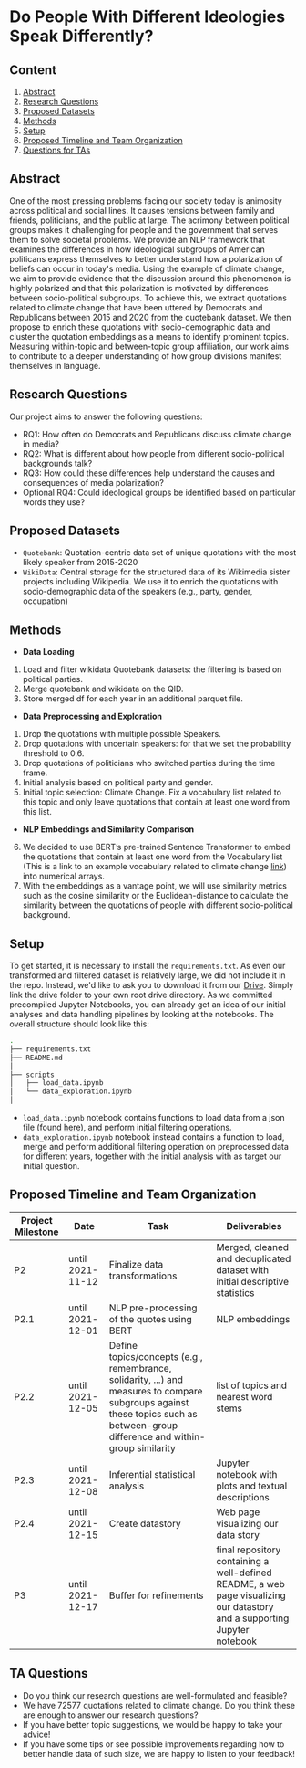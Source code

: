 # Do People With Different Ideologies Speak Differently?
## Content
1. [Abstract](#Abstract)
2. [Research Questions](#Research-Questions)
3. [Proposed Datasets](#Proposed-Datasets)
4. [Methods](#Methods)
5. [Setup](#Setup)
6. [Proposed Timeline and Team Organization](#Proposed-Timeline-and-Team-Organization)
8. [Questions for TAs](#Questions-for-TAs)
## Abstract
One of the most pressing problems facing our society today is animosity across political and social lines. It causes tensions between family and friends, politicians, and the public at large. The acrimony between political groups makes it challenging for people and the government that serves them to solve societal problems. We provide an NLP framework that examines the differences in how ideological subgroups of American politicans express themselves to better understand how a polarization of beliefs can occur in today's media. Using the example of climate change, we aim to provide evidence that the discussion around this phenomenon is highly polarized and that this polarization is motivated by differences between socio-political subgroups. To achieve this, we extract quotations related to climate change that have been uttered by Democrats and Republicans between 2015 and 2020 from the quotebank dataset. We then propose to enrich these quotations with socio-demographic data and cluster the quotation embeddings as a means to identify prominent topics. Measuring within-topic and between-topic group affiliation, our work aims to contribute to a deeper understanding of how group divisions manifest themselves in language.
## Research Questions
Our project aims to answer the following questions:
* RQ1: How often do Democrats and Republicans discuss climate change in media?
* RQ2: What is different about how people from different socio-political backgrounds talk?
* RQ3: How could these differences help understand the causes and consequences of media polarization?
* Optional RQ4: Could ideological groups be identified based on particular words they use?
## Proposed Datasets
* `Quotebank`:  Quotation-centric data set of unique quotations with the most likely speaker from 2015-2020
* `WikiData`: Central storage for the structured data of its Wikimedia sister projects including Wikipedia. We use it to enrich the quotations with socio-demographic data of the speakers (e.g., party, gender, occupation)
## Methods
* **Data Loading**
1. Load and filter wikidata Quotebank datasets: the filtering is based on political parties.
2. Merge quotebank and wikidata on the QID.
3. Store merged df for each year in an additional parquet file.
* **Data Preprocessing and Exploration**
1. Drop the quotations with multiple possible Speakers.
2. Drop  quotations with uncertain speakers: for that we set the probability threshold to 0.6.
3. Drop quotations of politicians who switched parties during the time frame.
4. Initial analysis based on political party and gender. 
5. Initial topic selection: Climate Change. Fix a vocabulary list related to this topic and only leave quotations that contain at least one word from this list.
* **NLP Embeddings and Similarity Comparison** 
6. We decided to use BERT’s pre-trained Sentence Transformer to embed the quotations that contain at least one word from the Vocabulary list (This is a link to an example vocabulary related to climate change [link](https://www.health.state.mn.us/communities/environment/climate/docs/film/vocab_list.pdf)) into numerical arrays. 
7. With the embeddings as a vantage point, we will use similarity metrics such as the cosine similarity or the Euclidean-distance to calculate the similarity between the quotations of people with different socio-political background.
## Setup
To get started, it is necessary to install the `requirements.txt`.
As even our transformed and filtered dataset is relatively large, we did not include it in the repo. Instead, we'd like to ask you to download it from our [Drive](https://drive.google.com/drive/folders/1GcNp2lkck9E2atJnqw2CAvofDEi9H4s5?usp=sharing).
Simply link the drive folder to your own root drive directory. As we committed precompiled Jupyter Notebooks, you can already get an idea of our initial analyses and data handling pipelines by looking at the notebooks.
The overall structure should look like this:

```bash
.
├── requirements.txt
├── README.md
│ 
├── scripts
│   ├── load_data.ipynb
│   └── data_exploration.ipynb
│ 
```
* `load_data.ipynb` notebook contains functions to load data from a json file (found [here](https://drive.google.com/drive/folders/1R-GVIdxU3jkQb5zU0uG9044Vynh9nYR1?usp=sharing)), and perform initial filtering operations.<br>
* `data_exploration.ipynb` notebook instead contains a function to load, merge and perform additional filtering operation on preprocessed data for different years, together with the initial analysis with as target our initial question.
## Proposed Timeline and Team Organization

| Project Milestone     | Date                   | Task                          | Deliverables |
|-----------------------|------------------------|-------------------------------|--------------|
| P2                    | until 2021-11-12       | Finalize data transformations | Merged, cleaned and deduplicated dataset with initial descriptive statistics |
| P2.1                  | until 2021-12-01       | NLP pre-processing of the quotes using BERT | NLP embeddings|
| P2.2                  | until 2021-12-05       | Define topics/concepts (e.g., remembrance, solidarity, ...) and measures to compare subgroups against these topics such as between-group difference and within-group similarity   | list of topics and nearest word stems |
| P2.3                  | until 2021-12-08       | Inferential statistical analysis | Jupyter notebook with plots and textual descriptions|
| P2.4                  | until 2021-12-15       | Create datastory | Web page visualizing our data story|
| P3                    | until 2021-12-17       | Buffer for refinements | final repository containing a well-defined README, a web page visualizing our datastory and a supporting Jupyter notebook   |

## TA Questions
* Do you think our research questions are well-formulated and feasible?
* We have 72577 quotations related to climate change. Do you think these are enough to answer our research questions? 
* If you have better topic suggestions, we would be happy to take your advice!
* If you have some tips or see possible improvements regarding how to better handle data of such size, we are happy to listen to your feedback!


